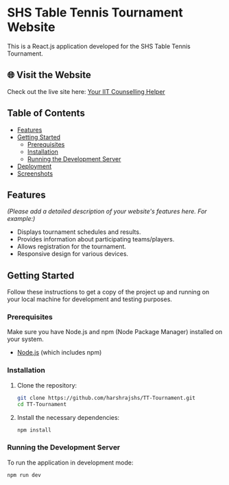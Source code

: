 # SHS Table Tennis Tournament Website

This is a React.js application developed for the SHS Table Tennis Tournament.

## 🌐 Visit the Website

Check out the live site here: [Your IIT Counselling Helper](https://shstabletennistournament.netlify.app/)

## Table of Contents

- [Features](#features)
- [Getting Started](#getting-started)
  - [Prerequisites](#prerequisites)
  - [Installation](#installation)
  - [Running the Development Server](#running-the-development-server)
- [Deployment](#deployment)
- [Screenshots](#screenshots)

## Features

*(Please add a detailed description of your website's features here. For example:)*

- Displays tournament schedules and results.
- Provides information about participating teams/players.
- Allows registration for the tournament.
- Responsive design for various devices.

## Getting Started

Follow these instructions to get a copy of the project up and running on your local machine for development and testing purposes.

### Prerequisites

Make sure you have Node.js and npm (Node Package Manager) installed on your system.

- [Node.js](https://nodejs.org/en/download/) (which includes npm)

### Installation

1.  Clone the repository:

    ```bash
    git clone https://github.com/harshrajshs/TT-Tournament.git
    cd TT-Tournament
    ```

2.  Install the necessary dependencies:

    ```bash
    npm install
    ```

### Running the Development Server

To run the application in development mode:

```bash
npm run dev
